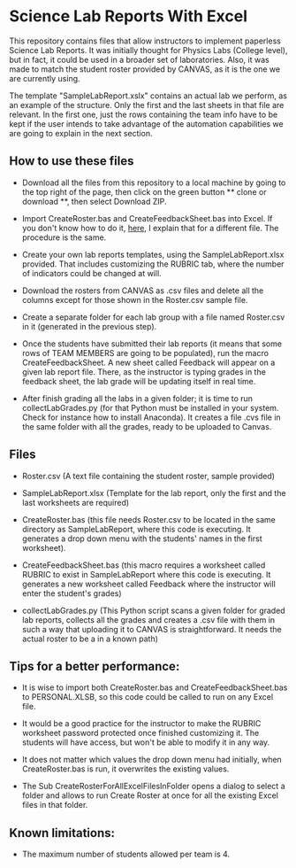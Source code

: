 # Science Lab Reports With Excel

This repository contains files that allow instructors to implement paperless Science Lab Reports. It was initially thought for Physics Labs (College level), but in fact, it could be used in a broader set of laboratories. Also, it was made to match the student roster provided by CANVAS, as it is the one we are currently using. 

The template "SampleLabReport.xslx" contains an actual lab we perform, as an example of the structure. Only the first and the last sheets in that file are relevant. In the first one, just the rows containing the team info have to be kept if the user intends to take advantage of the automation capabilities we are going to explain in the next section.

## How to use these files

- Download all the files from this repository to a local machine by going to the top right of the page, then click on the green button ** clone or download **,  then select Download ZIP.

- Import CreateRoster.bas and CreateFeedbackSheet.bas into Excel. 
If you don't know how to do it, [here](https://github.com/jedfarm/zipgrade/blob/master/README.md), I explain that for a different file. The procedure is the same. 

- Create your own lab reports templates, using the SampleLabReport.xlsx provided.  That includes customizing the RUBRIC tab, where the number of indicators could be changed at will. 

- Download the rosters from CANVAS as .csv files and delete all the columns except for those shown in the Roster.csv sample file.

- Create a separate folder for each lab group with a file named Roster.csv in it (generated in the previous step).

- Once the students have submitted their lab reports (it means that some rows of TEAM MEMBERS are going to be populated), run the macro CreateFeedbackSheet.  A new sheet called Feedback will appear on a given lab report file. There, as the instructor is typing grades in the feedback sheet, the lab grade will be updating itself in real time.

- After finish grading all the labs in a given folder; it is time to run collectLabGrades.py (for that Python must be installed in your system. Check for instance how to install Anaconda). It creates a file .cvs file in the same folder with all the grades, ready to be uploaded to Canvas.

## Files

- Roster.csv (A text file containing the student roster, sample provided)

- SampleLabReport.xlsx (Template for the lab report, only the first and the last worksheets are required)

- CreateRoster.bas (this file needs Roster.csv to be located in the same directory as SampleLabReport, where this code is executing. It generates a drop down menu with the students' names in the first worksheet).

- CreateFeedbackSheet.bas (this macro requires a worksheet called RUBRIC to exist in SampleLabReport where this code is executing. It generates a new worksheet called Feedback where the instructor will enter the student's grades)

- collectLabGrades.py (This Python script scans a given folder for graded lab reports, collects all the grades and creates a .csv file with them in such a way that uploading it to CANVAS is straightforward. It needs the actual roster to be a in a known path)

## Tips for a better performance:

- It is wise to import both CreateRoster.bas and CreateFeedbackSheet.bas to PERSONAL.XLSB, so this code could be called to run on any Excel file.

- It would be a good practice for the instructor to make the RUBRIC worksheet password protected once finished customizing it. The students will have access, but won't be able to modify it in any way.

 - It does not matter which values the drop down menu had initially, when CreateRoster.bas is run, it overwrites the existing values.
 
 - The Sub CreateRosterForAllExcelFilesInFolder opens a dialog to select a folder and allows to run Create Roster at once for all the existing Excel files in that folder.

## Known limitations:
- The maximum number of students allowed per team is 4.
